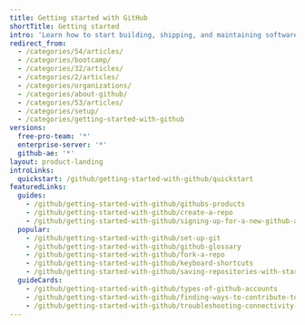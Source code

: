 ```yaml
---
title: Getting started with GitHub
shortTitle: Getting started
intro: 'Learn how to start building, shipping, and maintaining software with {% data variables.product.prodname_dotcom %}. Explore our products, sign up for an account, and connect with the world''s largest development community.'
redirect_from:
  - /categories/54/articles/
  - /categories/bootcamp/
  - /categories/32/articles/
  - /categories/2/articles/
  - /categories/organizations/
  - /categories/about-github/
  - /categories/53/articles/
  - /categories/setup/
  - /categories/getting-started-with-github
versions:
  free-pro-team: '*'
  enterprise-server: '*'
  github-ae: '*'
layout: product-landing
introLinks:
  quickstart: /github/getting-started-with-github/quickstart
featuredLinks:
  guides:
    - /github/getting-started-with-github/githubs-products
    - /github/getting-started-with-github/create-a-repo
    - /github/getting-started-with-github/signing-up-for-a-new-github-account
  popular:
    - /github/getting-started-with-github/set-up-git
    - /github/getting-started-with-github/github-glossary
    - /github/getting-started-with-github/fork-a-repo
    - /github/getting-started-with-github/keyboard-shortcuts
    - /github/getting-started-with-github/saving-repositories-with-stars
  guideCards:
    - /github/getting-started-with-github/types-of-github-accounts
    - /github/getting-started-with-github/finding-ways-to-contribute-to-open-source-on-github
    - /github/getting-started-with-github/troubleshooting-connectivity-problems
---
```


<div hidden>

<!-- {% link_with_intro /quickstart %} -->
<!-- {% link_with_intro /learning-about-github %} -->
<!-- {% link_with_intro /signing-up-for-github %} -->
<!-- {% link_with_intro /exploring-projects-on-github %} -->
<!-- {% link_with_intro /using-github %} -->


### Table of Contents

{% topic_link_in_list /quickstart %}
    {% link_in_list /set-up-git %}
    {% link_in_list /create-a-repo %}
    {% link_in_list /fork-a-repo %}
    {% link_in_list /be-social %}
    {% link_in_list /github-glossary %}
    {% link_in_list /git-cheatsheet %}
    {% link_in_list /git-and-github-learning-resources %}

{% topic_link_in_list /learning-about-github %}
    {% link_in_list /githubs-products %}
    {% link_in_list /about-github-advanced-security %}
    {% link_in_list /types-of-github-accounts %}    
    {% link_in_list /access-permissions-on-github %}    
    {% link_in_list /faq-about-changes-to-githubs-plans %}


{% topic_link_in_list /signing-up-for-github %}
    {% link_in_list /signing-up-for-a-new-github-account %}
    {% link_in_list /verifying-your-email-address %}
    {% link_in_list /setting-up-a-trial-of-github-enterprise-cloud %}
    {% link_in_list /setting-up-a-trial-of-github-enterprise-server %}

{% topic_link_in_list /using-github %}
    {% link_in_list /exploring-early-access-releases-with-feature-preview %}
    {% link_in_list /supported-browsers %}
    {% link_in_list /github-cli %}
    {% link_in_list /github-desktop %}
    {% link_in_list /github-for-mobile %}
    {% link_in_list /keyboard-shortcuts %}
    {% link_in_list /troubleshooting-connectivity-problems %}

{% topic_link_in_list /exploring-projects-on-github %}
    {% link_in_list /finding-ways-to-contribute-to-open-source-on-github %}
    {% link_in_list /saving-repositories-with-stars %}
    {% link_in_list /following-people %}

</div>
